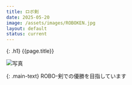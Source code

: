 ```yaml
---
title: ロボ剣
date: 2025-05-20
image: /assets/images/ROBOKEN.jpg
layout: default
status: current
---
```


{: .h1}
{{page.title}}

<div class="w-full h-[300px] overflow-hidden">
  <img
    class="h-full w-auto mx-auto object-cover"
    src="{{ page.image | relative_url }}"
    alt="写真"
  />
</div>

{: .main-text}
ROBO-剣での優勝を目指しています
